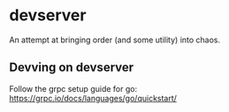 # devserver
An attempt at bringing order (and some utility) into chaos.

## Devving on devserver

Follow the grpc setup guide for go:
https://grpc.io/docs/languages/go/quickstart/
